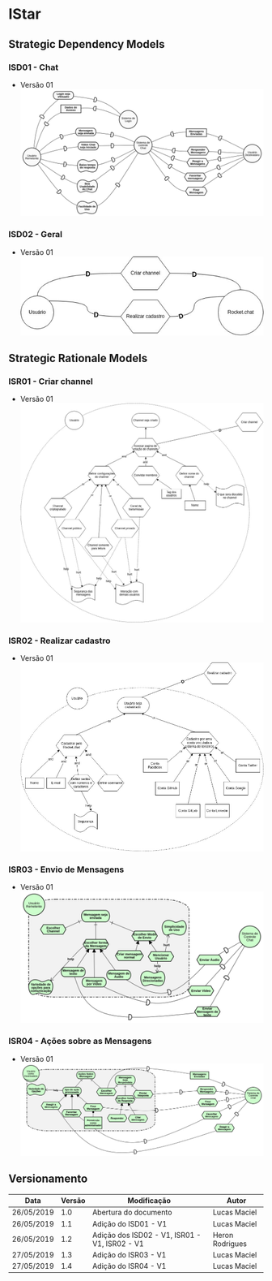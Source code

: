 # IStar

## Strategic Dependency Models

### ISD01 - Chat

* Versão 01
![ISD01](../img/Modelagem/isd_chat_v1.png)

### ISD02 - Geral

* Versão 01
![ISD02](../img/Modelagem/i_sd_geral.jpg)

## Strategic Rationale Models

### ISR01 - Criar channel

* Versão 01
![ISR01](../img/Modelagem/i_sr_channel.jpg)

### ISR02 - Realizar cadastro

* Versão 01
![ISR02](../img/Modelagem/i_sr_cadastro.jpg)

### ISR03 - Envio de Mensagens

* Versão 01
![ISR03](../img/Modelagem/isr_send_message_v1.png)

### ISR04 - Ações sobre as Mensagens

* Versão 01
![ISR04](../img/Modelagem/isr_message_actions_v1.png)

## Versionamento

| Data | Versão | Modificação | Autor |
|  --- | ------ | ----------- | ----- |
| 26/05/2019 | 1.0 | Abertura do documento | Lucas Maciel |
| 26/05/2019 | 1.1 | Adição do ISD01 - V1 | Lucas Maciel |
| 26/05/2019 | 1.2 | Adição dos ISD02 - V1, ISR01 - V1, ISR02 - V1 | Heron Rodrigues |
| 27/05/2019 | 1.3 | Adição do ISR03 - V1 | Lucas Maciel |
| 27/05/2019 | 1.4 | Adição do ISR04 - V1 | Lucas Maciel |
